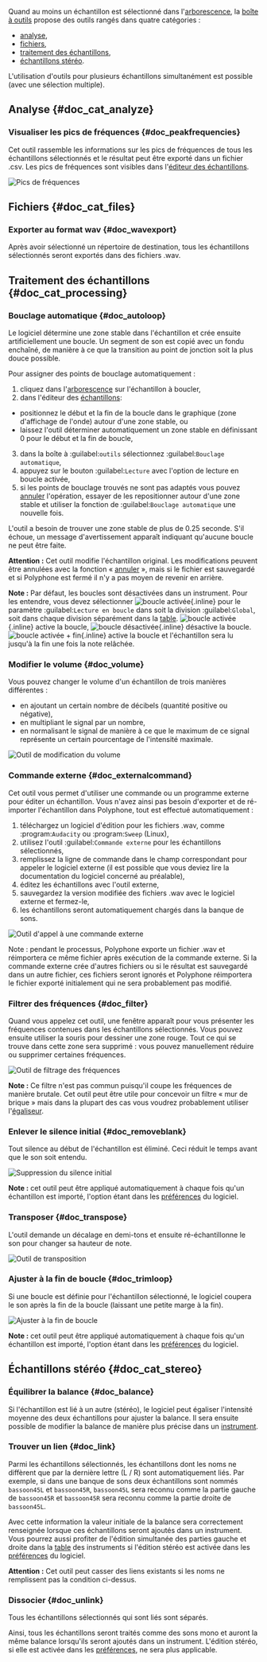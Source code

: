 Quand au moins un échantillon est sélectionné dans l'[arborescence](manual/soundfont-editor/tree.md), la [boîte à outils](manual/soundfont-editor/tools/index.md) propose des outils rangés dans quatre catégories&nbsp;:

* [analyse](#doc_cat_analyze),
* [fichiers](#doc_cat_files),
* [traitement des échantillons](#doc_cat_processing),
* [échantillons stéréo](#doc_cat_stereo).

L'utilisation d'outils pour plusieurs échantillons simultanément est possible (avec une sélection multiple).


## Analyse {#doc_cat_analyze}


### Visualiser les pics de fréquences {#doc_peakfrequencies}


Cet outil rassemble les informations sur les pics de fréquences de tous les échantillons sélectionnés et le résultat peut être exporté dans un fichier .csv.
Les pics de fréquences sont visibles dans l'[éditeur des échantillons](manual/soundfont-editor/editing-pages/sample-editor.md#doc_freq).


![Pics de fréquences](images/tool_show_peak_frequencies.png "Pics de fréquences")


## Fichiers {#doc_cat_files}


### Exporter au format wav {#doc_wavexport}


Après avoir sélectionné un répertoire de destination, tous les échantillons sélectionnés seront exportés dans des fichiers .wav.


## Traitement des échantillons {#doc_cat_processing}


### Bouclage automatique {#doc_autoloop}


Le logiciel détermine une zone stable dans l'échantillon et crée ensuite artificiellement une boucle.
Un segment de son est copié avec un fondu enchaîné, de manière à ce que la transition au point de jonction soit la plus douce possible.

Pour assigner des points de bouclage automatiquement&nbsp;:

1. cliquez dans l'[arborescence](manual/soundfont-editor/tree.md) sur l'échantillon à boucler,
2. dans l'éditeur des [échantillons](manual/soundfont-editor/editing-pages/sample-editor.md):
  * positionnez le début et la fin de la boucle dans le graphique (zone d'affichage de l'onde) autour d'une zone stable, ou
  * laissez l'outil déterminer automatiquement un zone stable en définissant 0 pour le début et la fin de boucle,
3. dans la boîte à :guilabel:`outils` sélectionnez :guilabel:`Bouclage automatique`,
4. appuyez sur le bouton :guilabel:`Lecture` avec l'option de lecture en boucle activée,
5. si les points de bouclage trouvés ne sont pas adaptés vous pouvez [annuler](manual/soundfont-editor/toolbar.md#doc_edit) l'opération, essayer de les repositionner autour d'une zone stable et utiliser la fonction de :guilabel:`Bouclage automatique` une nouvelle fois.

L'outil a besoin de trouver une zone stable de plus de 0.25 seconde.
S'il échoue, un message d'avertissement apparaît indiquant qu'aucune boucle ne peut être faite.

**Attention&nbsp;:** Cet outil modifie l'échantillon original.
Les modifications peuvent être annulées avec la fonction «&nbsp;[annuler](manual/soundfont-editor/toolbar.md#doc_edit)&nbsp;», mais si le fichier est sauvegardé et si Polyphone est fermé il n'y a pas moyen de revenir en arrière.

**Note&nbsp;:** Par défaut, les boucles sont désactivées dans un instrument.
Pour les entendre, vous devez sélectionner ![boucle activée](images/loop_on.png "boucle activée"){.inline} pour le paramètre :guilabel:`Lecture en boucle` dans soit la division :guilabel:`Global`, soit dans chaque division séparément dans la [table](manual/soundfont-editor/editing-pages/instrument-editor.md#doc_table).
![boucle activée](images/loop_on.png "boucle activée"){.inline} active la boucle, ![boucle désactivée](images/loop_off.png "boucle désactivée"){.inline} désactive la boucle.
![boucle activée + fin](images/loop_on_end.png "boucle activée + fin"){.inline} active la boucle et l'échantillon sera lu jusqu'à la fin une fois la note relâchée.


### Modifier le volume {#doc_volume}


Vous pouvez changer le volume d'un échantillon de trois manières différentes&nbsp;:

* en ajoutant un certain nombre de décibels (quantité positive ou négative),
* en multipliant le signal par un nombre,
* en normalisant le signal de manière à ce que le maximum de ce signal représente un certain pourcentage de l'intensité maximale.


![Outil de modification du volume](images/tool_change_volume.png "Outil de modification du volume")


### Commande externe {#doc_externalcommand}


Cet outil vous permet d'utiliser une commande ou un programme externe pour éditer un échantillon.
Vous n'avez ainsi pas besoin d'exporter et de ré-importer l'échantillon dans Polyphone, tout est effectué automatiquement&nbsp;:

1. téléchargez un logiciel d'édition pour les fichiers .wav, comme :program:`Audacity` ou :program:`Sweep` (Linux),
2. utilisez l'outil :guilabel:`Commande externe` pour les échantillons sélectionnés,
3. remplissez la ligne de commande dans le champ correspondant pour appeler le logiciel externe (il est possible que vous deviez lire la documentation du logiciel concerné au préalable),
4. éditez les échantillons avec l'outil externe,
5. sauvegardez la version modifiée des fichiers .wav avec le logiciel externe et fermez-le,
6. les échantillons seront automatiquement chargés dans la banque de sons.


![Outil d'appel à une commande externe](images/tool_external_command.png "Outil d'appel à une commande externe")


Note&nbsp;: pendant le processus, Polyphone exporte un fichier .wav et réimportera ce même fichier après exécution de la commande externe. Si la commande externe crée d'autres fichiers ou si le résultat est sauvegardé dans un autre fichier, ces fichiers seront ignorés et Polyphone réimportera le fichier exporté initialement qui ne sera probablement pas modifié.


### Filtrer des fréquences {#doc_filter}


Quand vous appelez cet outil, une fenêtre apparaît pour vous présenter les fréquences contenues dans les échantillons sélectionnés.
Vous pouvez ensuite utiliser la souris pour dessiner une zone rouge.
Tout ce qui se trouve dans cette zone sera supprimé&nbsp;: vous pouvez manuellement réduire ou supprimer certaines fréquences.


![Outil de filtrage des fréquences](images/tool_filter_frequencies.png "Outil de filtrage des fréquences")


**Note&nbsp;:** Ce filtre n'est pas commun puisqu'il coupe les fréquences de manière brutale.
Cet outil peut être utile pour concevoir un filtre «&nbsp;mur de brique&nbsp;» mais dans la plupart des cas vous voudrez probablement utiliser l'[égaliseur](manual/soundfont-editor/editing-pages/sample-editor.md#doc_eq).


### Enlever le silence initial {#doc_removeblank}


Tout silence au début de l'échantillon est éliminé.
Ceci réduit le temps avant que le son soit entendu.


![Suppression du silence initial](images/remove_blank.png "Suppression du silence initial")


**Note&nbsp;:** cet outil peut être appliqué automatiquement à chaque fois qu'un échantillon est importé, l'option étant dans les [préférences](manual/settings.md#doc_general) du logiciel.


### Transposer {#doc_transpose}


L'outil demande un décalage en demi-tons et ensuite ré-échantillonne le son pour changer sa hauteur de note.


![Outil de transposition](images/tool_transpose_smpl.png "Outil de transposition")


### Ajuster à la fin de boucle {#doc_trimloop}


Si une boucle est définie pour l'échantillon sélectionné, le logiciel coupera le son après la fin de la boucle (laissant une petite marge à la fin).


![Ajuster à la fin de boucle](images/trim_to_loop.png "Ajuster à la fin de boucle")


**Note&nbsp;:** cet outil peut être appliqué automatiquement à chaque fois qu'un échantillon est importé, l'option étant dans les [préférences](manual/settings.md#doc_general) du logiciel.


## Échantillons stéréo {#doc_cat_stereo}


### Équilibrer la balance {#doc_balance}


Si l'échantillon est lié à un autre (stéréo), le logiciel peut égaliser l'intensité moyenne des deux échantillons pour ajuster la balance.
Il sera ensuite possible de modifier la balance de manière plus précise dans un [instrument](manual/soundfont-editor/editing-pages/instrument-editor.md).


### Trouver un lien {#doc_link}


Parmi les échantillons sélectionnés, les échantillons dont les noms ne diffèrent que par la dernière lettre (L&nbsp;/&nbsp;R) sont automatiquement liés.
Par exemple, si dans une banque de sons deux échantillons sont nommés ``bassoon45L`` et ``bassoon45R``, ``bassoon45L`` sera reconnu comme la partie gauche de ``bassoon45R`` et ``bassoon45R`` sera reconnu comme la partie droite de ``bassoon45L``.

Avec cette information la valeur initiale de la balance sera correctement renseignée lorsque ces échantillons seront ajoutés dans un instrument.
Vous pourrez aussi profiter de l'édition simultanée des parties gauche et droite dans la [table](manual/soundfont-editor/editing-pages/instrument-editor.md#doc_table) des instruments si l'édition stéréo est activée dans les [préférences](manual/settings.md#doc_general) du logiciel.

**Attention&nbsp;:** Cet outil peut casser des liens existants si les noms ne remplissent pas la condition ci-dessus.


### Dissocier {#doc_unlink}


Tous les échantillons sélectionnés qui sont liés sont séparés.

Ainsi, tous les échantillons seront traités comme des sons mono et auront la même balance lorsqu'ils seront ajoutés dans un instrument.
L'édition stéréo, si elle est activée dans les [préférences](manual/settings.md#doc_general), ne sera plus applicable.
